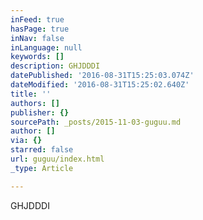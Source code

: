 ```yaml
---
inFeed: true
hasPage: true
inNav: false
inLanguage: null
keywords: []
description: GHJDDDI
datePublished: '2016-08-31T15:25:03.074Z'
dateModified: '2016-08-31T15:25:02.640Z'
title: ''
authors: []
publisher: {}
sourcePath: _posts/2015-11-03-guguu.md
author: []
via: {}
starred: false
url: guguu/index.html
_type: Article

---
```

GHJDDDI